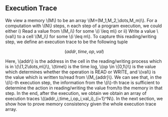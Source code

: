 ## Execution Trace

We view a memory \\(M\\) to be an array \\(M=(M_1,M_2,\dots,M_m)\\). For a computation with \\(N\\) steps, n each step of a program execution, we could either i) Read a value from \\(M_i\\) for some \\(i \leq m\\) or ii) Write a value \\(val\\) to a cell \\(M_i\\) for some \\(i \leq m\\). To capture this reading/writing step, we define an execution trace to be the following tuple

$$(addr,time,op,val)$$

Here, \\(addr\\) is the address in the cell in the reading/writing process which is in \\(\\{1,2\dots,m\\}\\), \\(time\\) is the time log, \\(op \in \\{0,1\\}\\) is the value which determines whether the operation is READ or WRITE, and \\(val\\) is the value which is written to/read from \\(M_{addr}\\). We can see that, in the \\(i\\)-th execution step, the information from the \\(i\\)-th trace is sufficient to determine the action in reading/writing the value from/to the memory in that step. In the end, after the execution, we obtain we obtain an array of execution traces \\((addr_i,time_i,op_i,val_i)_{i=1}^N\\). In the next section, we show how to prove memory consistency given the whole execution trace array.
